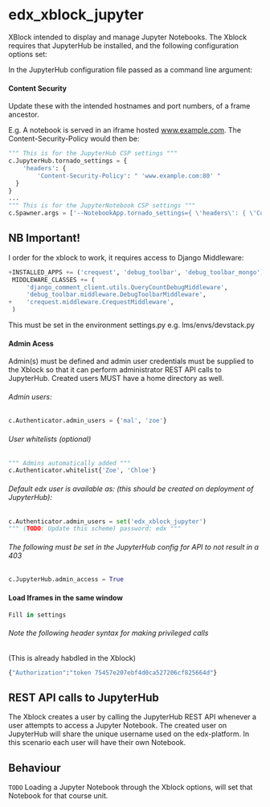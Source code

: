 # edx_xblock_jupyter

XBlock intended to display and manage Jupyter Notebooks.
The Xblock requires that JupyterHub be installed, and the following configuration options set:

In the JupyterHub configuration file passed as a command line argument:
#### Content Security
Update these with the intended hostnames and port numbers, of a frame ancestor.

E.g. A notebook is served in an iframe hosted www.example.com. The Content-Security-Policy would then be:

```py
""" This is for the JupyterHub CSP settings """
c.JupyterHub.tornado_settings = {
    'headers': {
        'Content-Security-Policy': " 'www.example.com:80' "
  }
}
...
""" This is for the JupyterNotebook CSP settings """
c.Spawner.args = ['--NotebookApp.tornado_settings={ \'headers\': { \'Content-Security-Policy\': "\'www.example.com:80\'"}}']
```

## NB Important!

I order for the xblock to work, it requires access to Django Middleware:

```py
+INSTALLED_APPS += ('crequest', 'debug_toolbar', 'debug_toolbar_mongo')
 MIDDLEWARE_CLASSES += (
     'django_comment_client.utils.QueryCountDebugMiddleware',
     'debug_toolbar.middleware.DebugToolbarMiddleware',
+    'crequest.middleware.CrequestMiddleware',
 )
```

This must be set in the environment settings.py e.g. lms/envs/devstack.py

#### Admin Acess
Admin(s) must be defined and admin user credentials must be supplied to the Xblock so that it can perform administrator REST API calls to JupyterHub.
Created users MUST have a home directory as well.
###### Admin users:
```py
c.Authenticator.admin_users = {'mal', 'zoe'}
```
###### User whitelists (optional)
```py
""" Admins automatically added """
c.Authenticator.whitelist{'Zoe', 'Chloe'}
```
###### Default edx user is available as: (this should be created on deployment of JupyterHub):
```py
c.Authenticator.admin_users = set('edx_xblock_jupyter')
""" (TODO: Update this scheme) password: edx """
```
###### The following must be set in the JupyterHub config for API to not result in a 403
```py
c.JupyterHub.admin_access = True
```
#### Load Iframes in the same window

```py
Fill in settings
```
###### Note the following header syntax for making privileged calls
(This is already habdled in the Xblock)

```py
{"Authorization":"token 75457e207ebf4d0ca527206cf825664d"}
```

## REST API calls to JupyterHub
The Xblock creates a user by calling the JupyterHub REST API whenever a user attempts to access a Jupyter Notebook. The created user on JupyterHub will share the unique username used on the edx-platform. In this scenario each user will have their own Notebook.

## Behaviour
```TODO``` Loading a Jupyter Notebook through the Xblock options, will set that Notebook for that course unit.
